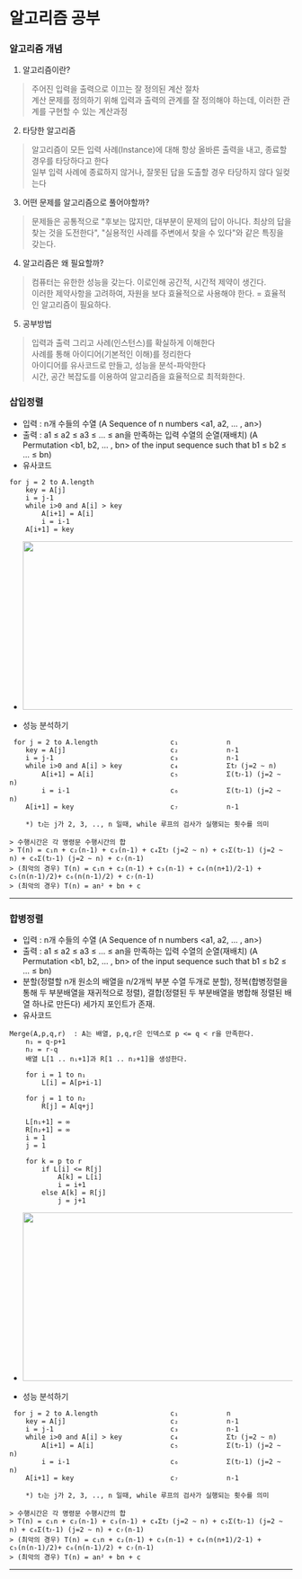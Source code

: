 # 알고리즘 공부 

### 알고리즘 개념
1. 알고리즘이란?
  > 주어진 입력을 출력으로 이끄는 잘 정의된 계산 절차   
  > 계산 문제를 정의하기 위해 입력과 출력의 관계를 잘 정의해야 하는데, 이러한 관계를 구현할 수 있는 계산과정  

2. 타당한 알고리즘
  > 알고리즘이 모든 입력 사례(Instance)에 대해 항상 올바른 출력을 내고, 종료할 경우를 타당하다고 한다  
  > 일부 입력 사례에 종료하지 않거나, 잘못된 답을 도출할 경우 타당하지 않다 일컺는다  

3. 어떤 문제를 알고리즘으로 풀어야할까?
  > 문제들은 공통적으로 "후보는 많지만, 대부분이 문제의 답이 아니다. 최상의 답을 찾는 것을 도전한다", "실용적인 사례를 주변에서 찾을 수 있다"와 같은 특징을 갖는다.
  
4. 알고리즘은 왜 필요할까?
  > 컴퓨터는 유한한 성능을 갖는다. 이로인해 공간적, 시간적 제약이 생긴다.  
  > 이러한 제약사항을 고려하여, 자원을 보다 효율적으로 사용해야 한다. = 효율적인 알고리즘이 필요하다.
  
5. 공부방법
  > 입력과 출력 그리고 사례(인스턴스)를 확실하게 이해한다  
  > 사례를 통해 아이디어(기본적인 이해)를 정리한다  
  > 아이디어를 유사코드로 만들고, 성능을 분석-파악한다  
  > 시간, 공간 복잡도를 이용하여 알고리즘을 효율적으로 최적화한다.  
  
### 삽입정렬
  - 입력 : n개 수들의 수열  (A Sequence of n numbers <a1, a2, ... , an>)
  - 출력 : a1 ≤ a2 ≤ a3 ≤ ... ≤ an을 만족하는 입력 수열의 순열(재배치)   (A Permutation <b1, b2, ... , bn> of the input sequence such that b1 ≤ b2 ≤ ... ≤ bn)
  - 유사코드
  ~~~
  for j = 2 to A.length
      key = A[j]
      i = j-1
      while i>0 and A[i] > key
          A[i+1] = A[i]
          i = i-1
      A[i+1] = key
  ~~~
  - <img src="https://github.com/HwangGyuBin/Algorithms/blob/master/Algorithm%20animation/%EC%82%BD%EC%9E%85%EC%A0%95%EB%A0%AC.gif" width="500" height="300" />  
  
  - 성능 분석하기
  ~~~                                     cost          times
   for j = 2 to A.length                  c₁            n
      key = A[j]                          c₂            n-1
      i = j-1                             c₃            n-1
      while i>0 and A[i] > key            c₄            Σtᴊ (j=2 ~ n)
          A[i+1] = A[i]                   c₅            Σ(tᴊ-1) (j=2 ~ n)
          i = i-1                         c₆            Σ(tᴊ-1) (j=2 ~ n)
      A[i+1] = key                        c₇            n-1
      
      *) tᴊ는 j가 2, 3, .., n 일때, while 루프의 검사가 실행되는 횟수를 의미
  ~~~
    > 수행시간은 각 명령문 수행시간의 합  
    > T(n) = c₁n + c₂(n-1) + c₃(n-1) + c₄Σtᴊ (j=2 ~ n) + c₅Σ(tᴊ-1) (j=2 ~ n) + c₆Σ(tᴊ-1) (j=2 ~ n) + c₇(n-1)  
    > (최악의 경우) T(n) = c₁n + c₂(n-1) + c₃(n-1) + c₄(n(n+1)/2-1) + c₅(n(n-1)/2)+ c₆(n(n-1)/2) + c₇(n-1)  
    > (최악의 경우) T(n) = an² + bn + c
 <hr/>
 
 
### 합병정렬
  - 입력 : n개 수들의 수열  (A Sequence of n numbers <a1, a2, ... , an>)
  - 출력 : a1 ≤ a2 ≤ a3 ≤ ... ≤ an을 만족하는 입력 수열의 순열(재배치)   (A Permutation <b1, b2, ... , bn> of the input sequence such that b1 ≤ b2 ≤ ... ≤ bn)
  - 분할(정렬할 n개 원소의 배열을 n/2개씩 부분 수열 두개로 분할),   정복(합병정렬을 통해 두 부분배열을 재귀적으로 정렬),   결합(정렬된 두 부분배열을 병합해 정렬된 배열 하나로 만든다) 세가지 포인트가 존재. 
  - 유사코드
  ~~~
  Merge(A,p,q,r)  : A는 배열, p,q,r은 인덱스로 p <= q < r을 만족한다.
      n₁ = q-p+1 
      n₂ = r-q
      배열 L[1 .. n₁+1]과 R[1 .. n₂+1]을 생성한다.
      
      for i = 1 to n₁ 
          L[i] = A[p+i-1]
      
      for j = 1 to n₂  
          R[j] = A[q+j]
      
      L[n₁+1] = ∞
      R[n₂+1] = ∞
      i = 1
      j = 1
      
      for k = p to r
          if L[i] <= R[j]
              A[k] = L[i]
              i = i+1
          else A[k] = R[j]
              j = j+1
  ~~~
  - <img src="https://github.com/HwangGyuBin/Algorithms/blob/master/Algorithm%20animation/%EC%82%BD%EC%9E%85%EC%A0%95%EB%A0%AC.gif" width="500" height="300" />  
  
  - 성능 분석하기
  ~~~                                     cost          times
   for j = 2 to A.length                  c₁            n
      key = A[j]                          c₂            n-1
      i = j-1                             c₃            n-1
      while i>0 and A[i] > key            c₄            Σtᴊ (j=2 ~ n)
          A[i+1] = A[i]                   c₅            Σ(tᴊ-1) (j=2 ~ n)
          i = i-1                         c₆            Σ(tᴊ-1) (j=2 ~ n)
      A[i+1] = key                        c₇            n-1
      
      *) tᴊ는 j가 2, 3, .., n 일때, while 루프의 검사가 실행되는 횟수를 의미
  ~~~
    > 수행시간은 각 명령문 수행시간의 합  
    > T(n) = c₁n + c₂(n-1) + c₃(n-1) + c₄Σtᴊ (j=2 ~ n) + c₅Σ(tᴊ-1) (j=2 ~ n) + c₆Σ(tᴊ-1) (j=2 ~ n) + c₇(n-1)  
    > (최악의 경우) T(n) = c₁n + c₂(n-1) + c₃(n-1) + c₄(n(n+1)/2-1) + c₅(n(n-1)/2)+ c₆(n(n-1)/2) + c₇(n-1)  
    > (최악의 경우) T(n) = an² + bn + c
 <hr/>

